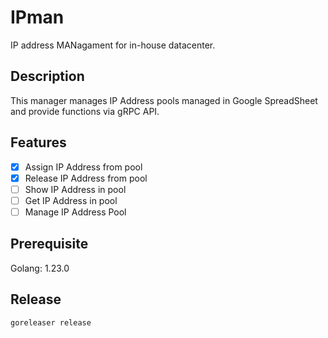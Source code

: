 # IPman
IP address MANagament for in-house datacenter.

## Description
This manager manages IP Address pools managed in Google SpreadSheet and provide functions via gRPC API.

## Features
- [x] Assign IP Address from pool
- [x] Release IP Address from pool
- [ ] Show IP Address in pool
- [ ] Get IP Address in pool
- [ ] Manage IP Address Pool

## Prerequisite
Golang: 1.23.0

## Release
```shell
goreleaser release
```
